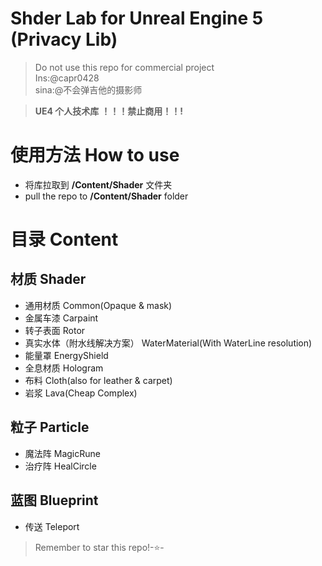 # Shder Lab for Unreal Engine 5 (Privacy Lib)

> Do not use this repo for commercial project  
> Ins:@capr0428  
> sina:@不会弹吉他的摄影师

> **UE4 个人技术库** **！！！禁止商用！！!**

# 使用方法 How to use

- 将库拉取到 **/Content/Shader** 文件夹
- pull the repo to **/Content/Shader** folder

# 目录 Content

## 材质 Shader

- 通用材质 Common(Opaque & mask)
- 金属车漆 Carpaint
- 转子表面 Rotor
- 真实水体（附水线解决方案） WaterMaterial(With WaterLine resolution)
- 能量罩 EnergyShield
- 全息材质 Hologram
- 布料 Cloth(also for leather & carpet)
- 岩浆 Lava(Cheap Complex)

## 粒子 Particle

- 魔法阵 MagicRune
- 治疗阵 HealCircle

## 蓝图 Blueprint

- 传送 Teleport
  
> Remember to star this repo!-⭐-
